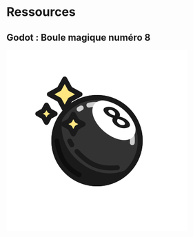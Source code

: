 # Ressources
## Godot : Boule magique numéro 8

![-image boule magique-](/Ressources/boule-reponse.png)
